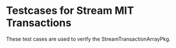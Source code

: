 # Testcases for Stream MIT Transactions
These test cases are used to verify the StreamTransactionArrayPkg.


